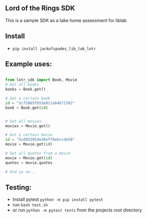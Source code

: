 ## Lord of the Rings SDK
This is a sample SDK as a take home assessment for liblab

## Install
* `pip install jackofspades_lib_lab_lotr`

## Example uses:
```python

from lotr_sdk import Book, Movie
# Get all books
books = Book.get()

# Get a certain book
id = "5cf5805fb53e011a64671582"
book = Book.get(id)


# Get all movies
movies = Movie.get()

# Get a certain movie
id = "5cd95395de30eff6ebccde56"
movie = Movie.get(id)

# Get all quotes from a movie
movie = Movie.get(id)
quotes = movie.quotes

# And so on...
```

## Testing:
* Install pytest `python -m pip install pytest`
* run `bash test.sh`
* or run `python -m pytest tests` from the projects root directory
